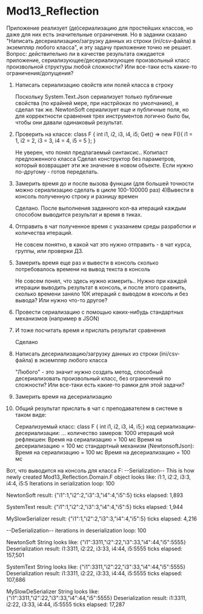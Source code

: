 # Mod13_Reflection
Приложение реализует (де)сериализацию для простейших классов, но даже для них есть значительные ограничения.
Но в задании сказано "Написать десериализацию/загрузку данных из строки (ini/csv-файла) в экземпляр любого класса", и эту задачу приложение точно не решает.
Вопрос: действительно ли в качестве результата ожидается приложение, сериализующее/десериализующее произвольный класс произвольной структуры любой сложности? Или все-таки есть какие-то ограничения/допущения?


1) Написать сериализацию свойств или полей класса в строку
	
	Поскольку System.Text.Json сериализует только публичные свойства (по крайней мере, при настрйоках по умолчанию), я сделал так же.
	NewtonSoft сериализует еще и публичные поля, но для корректности сравнения трех инструментов логично было бы, чтобы они давали одинаковый результат.
	
2) Проверить на классе: class F { int i1, i2, i3, i4, i5; Get() => new F(){ i1 = 1, i2 = 2, i3 = 3, i4 = 4, i5 = 5 }; }
    
    Не уверен, что понял предлагаемый синтаксис.. Копипаст предложенного класса Сделал конструктор без параметров, который возвращает эти же значение в новом объекте. Если нужно по-другому - готов переделать.
	
3) Замерить время до и после вызова функции (для большей точности можно сериализацию сделать в цикле 100-100000 раз)
4)Вывести в консоль полученную строку и разницу времен
	
	Сделано. После выполнения заданного кол-ва итераций каждым способом выводится результат и время в тиках. 
	
5) Отправить в чат полученное время с указанием среды разработки и количества итераций.
	
	Не совсем понятно, в какой чат это нужно отправить - в чат курса, группы, или проверки ДЗ.
	
6) Замерить время еще раз и вывести в консоль сколько потребовалось времени на вывод текста в консоль
	
	Не совсем понял, что здесь нужно измерить.. Нужно при каждой итерации выводить результат в консоль, и после этого сравнить, сколько времени заняло 10К итераций с выводом в консоль и без вывода? Или нужно что-то другое?
	
7) Провести сериализацию с помощью каких-нибудь стандартных механизмов (например в JSON)
8) И тоже посчитать время и прислать результат сравнения
	
	Сделано
	
9) Написать десериализацию/загрузку данных из строки (ini/csv-файла) в экземпляр любого класса
	
	"Любого" - это значит нужно создать метод, способный десериализовать произвольный класс, без ограничений по сложности? Или все-таки есть какие-то рамки для этой задачи?
	
10) Замерить время на десериализацию

11) Общий результат прислать в чат с преподавателем в системе в таком виде:
    
    Сериализуемый класс: class F { int i1, i2, i3, i4, i5;}
    код сериализации-десериализации: ...
    количество замеров: 1000 итераций
    мой рефлекшен:
    Время на сериализацию = 100 мс
    Время на десериализацию = 100 мс
    стандартный механизм (NewtonsoftJson):
    Время на сериализацию = 100 мс
    Время на десериализацию = 100 мс

Вот, что выводится на консоль для класса F:
--Serialization--
This is how newly created Mod13_Reflection.Domain.F object looks like:
i1:1, i2:2, i3:3, i4:4, i5:5
Iterations in serialization loop: 100

NewtonSoft
        result: {"i1":1,"i2":2,"i3":3,"i4":4,"i5":5}
        ticks elapsed: 1,893

SystemText
        result: {"i1":1,"i2":2,"i3":3,"i4":4,"i5":5}
        ticks elapsed: 1,944

MySlowSerializer
        result: {"i1":1,"i2":2,"i3":3,"i4":4,"i5":5}
        ticks elapsed: 4,216


--DeSerialization--
iterations in deserialization loop: 100

NewtonSoft
        String looks like: {"i1":3311,"i2":22,"i3":33,"i4":44,"i5":5555}
        Deserialization result: i1:3311, i2:22, i3:33, i4:44, i5:5555
        ticks elapsed: 157,501

SystemText
        String looks like: {"i1":3311,"i2":22,"i3":33,"i4":44,"i5":5555}
        Deserialization result: i1:3311, i2:22, i3:33, i4:44, i5:5555
        ticks elapsed: 107,686

MySlowDeSerializer
        String looks like: {"i1":3311,"i2":22,"i3":33,"i4":44,"i5":5555}
        Deserialization result: i1:3311, i2:22, i3:33, i4:44, i5:5555
        ticks elapsed: 17,287
